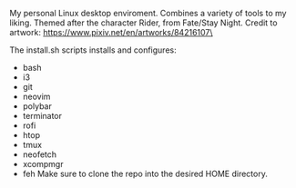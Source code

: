 My personal Linux desktop enviroment. Combines a variety of tools to my liking.
Themed after the character Rider, from Fate/Stay Night.
Credit to artwork: https://www.pixiv.net/en/artworks/84216107\

The install.sh scripts installs and configures:
- bash
- i3
- git
- neovim
- polybar
- terminator
- rofi
- htop
- tmux
- neofetch
- xcompmgr
- feh
Make sure to clone the repo into the desired HOME directory.

